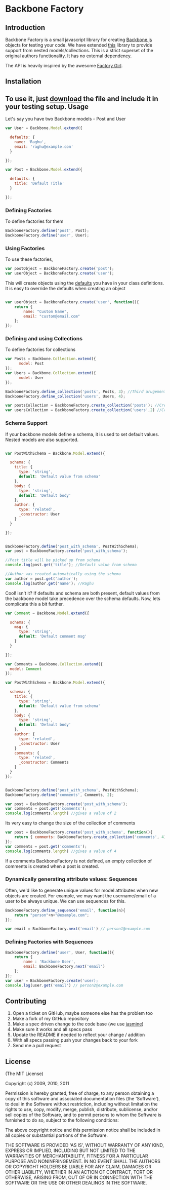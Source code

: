 Backbone Factory
================

Introduction
------------

Backbone Factory is a small javascript library for creating [Backbone.js](http://documentcloud.github.com/backbone/) objects for testing your code. We have extended [this](https://github.com/SupportBee/Backbone-Factory) library to provide support from nested models/collections. This is a strict superset of the original authors functionality. It has no external dependency.

The API is heavily inspired by the awesome [Factory Girl](https://github.com/thoughtbot/factory_girl).


Installation
------------

To use it, just [download](https://github.com/recruiterbox/Backbone-Factory/raw/master/public/javascripts/backbone-factory.js) the file and include it in your testing setup.
Usage
-----

Let's say you have two Backbone models - Post and User

```javascript
var User = Backbone.Model.extend({

  defaults: {
    name: 'Raghu',
    email: 'raghu@example.com'
  }

});

var Post = Backbone.Model.extend({

  defaults: {
    title: 'Default Title'
  }

});
```

### Defining Factories

To define factories for them

```javascript
BackboneFactory.define('post', Post);
BackboneFactory.define('user', User);
```

### Using Factories

To use these factories,

```javascript
var postObject = BackboneFactory.create('post');
var userObject = BackboneFactory.create('user');
```

This will create objects using the [defaults](http://documentcloud.github.com/backbone/#Model-defaults) you have in your class definitions. It is easy to override the defaults when creating an object
```javascript

var userObject = BackboneFactory.create('user', function(){
    return {
        name: "Custom Name",
        email: "custom@email.com"
    };
});
```

### Defining and using Collections

To define factories for collections

```javascript
var Posts = Backbone.Collection.extend({
      model: Post
});
var Users = Backbone.Collection.extend({
      model: User
});

BackboneFactory.define_collection('posts', Posts, 3); //Third arugement is the default size of the collection
BackboneFactory.define_collection('users', Users, 4);

var postsCollection = BackboneFactory.create_collection('posts'); //Creates 3 posts
var usersCollection = BackboneFactory.create_collection('users',2) //Creates only 2 users overriding the default of 4

```


### Schema Support

If your backbone models define a schema, it is used to set default values. Nested models are also supported.

```javascript

var PostWithSchema = Backbone.Model.extend({

  schema: {
    title: {
      type: 'string',
      default: 'Default value from schema'
    },
    body: {
      type: 'string',
      default: 'Default body'
    },
    author: {
      type: 'related',
      _constructor: User
    }
  }

});


BackboneFactory.define('post_with_schema', PostWithSchema);
var post = BackboneFactory.create('post_with_schema');

//Post title will be picked up from schema
console.log(post.get('title'); //Default value from schema

//Author was created automatically using the schema
var author = post.get('author');
console.log(author.get('name'); //Raghu

```
Cool! isn't it? If defaults and schema are both present, default values from the backbone model take precedence over the schema defaults.
Now, lets complicate this a bit further.

```javascript
var Comment = Backbone.Model.extend({

  schema: {
    msg: {
      type: 'string',
      default: 'Default comment msg'
    }
  }

});

var Comments = Backbone.Collection.extend({
  model: Comment
});

var PostWithSchema = Backbone.Model.extend({

  schema: {
    title: {
      type: 'string',
      default: 'Default value from schema'
    },
    body: {
      type: 'string',
      default: 'Default body'
    },
    author: {
      type: 'related',
      _constructor: User
    }
    comments: {
      type: 'related',
      _constructor: Comments
    }
  }
});


BackboneFactory.define('post_with_schema', PostWithSchema);
BackboneFactory.define('comments', Comments, 2);

var post = BackboneFactory.create('post_with_schema');
var comments = post.get('comments');
console.log(comments.length) //gives a value of 2
```
Its very easy to change the size of the collection of comments

```javascript
var post = BackboneFactory.create('post_with_schema', function(){
    return { comments: BackboneFactory.create_collection('comments', 4) };
});
var comments = post.get('comments');
console.log(comments.length) //gives a value of 4

```
If a comments BackboneFactory is not defined, an empty collection of comments is created when a post is created.

### Dynamically generating attribute values: Sequences
Often, we'd like to generate unique values for model attributes when new objects are created. For example, we may want the username/email of a user to be always unique. We can use sequences for this.
```javascript
BackboneFactory.define_sequence('email', function(n){
    return "person"+n+"@example.com";
});

var email = BackboneFactory.next('email') // person1@example.com
```

### Defining Factories with Sequences

```javascript
BackboneFactory.define('user', User, function(){
    return {
        name : 'Backbone User',
        email: BackboneFactory.next('email')
    };
});
var user = BackboneFactory.create('user);
console.log(user.get('email') // person2@example.com
```

Contributing
------------

1. Open a ticket on GitHub, maybe someone else has the problem too
2. Make a fork of my GitHub repository
3. Make a spec driven change to the code base (we use [jasmine](http://pivotal.github.com/jasmine/))
5. Make sure it works and all specs pass
6. Update the README if needed to reflect your change / addition
7. With all specs passing push your changes back to your fork
8. Send me a pull request


License
-------

(The MIT License)

Copyright (c) 2009, 2010, 2011

Permission is hereby granted, free of charge, to any person obtaining
a copy of this software and associated documentation files (the
'Software'), to deal in the Software without restriction, including
without limitation the rights to use, copy, modify, merge, publish,
distribute, sublicense, and/or sell copies of the Software, and to
permit persons to whom the Software is furnished to do so, subject to
the following conditions:

The above copyright notice and this permission notice shall be
included in all copies or substantial portions of the Software.

THE SOFTWARE IS PROVIDED 'AS IS', WITHOUT WARRANTY OF ANY KIND,
EXPRESS OR IMPLIED, INCLUDING BUT NOT LIMITED TO THE WARRANTIES OF
MERCHANTABILITY, FITNESS FOR A PARTICULAR PURPOSE AND NONINFRINGEMENT.
IN NO EVENT SHALL THE AUTHORS OR COPYRIGHT HOLDERS BE LIABLE FOR ANY
CLAIM, DAMAGES OR OTHER LIABILITY, WHETHER IN AN ACTION OF CONTRACT,
TORT OR OTHERWISE, ARISING FROM, OUT OF OR IN CONNECTION WITH THE
SOFTWARE OR THE USE OR OTHER DEALINGS IN THE SOFTWARE.
